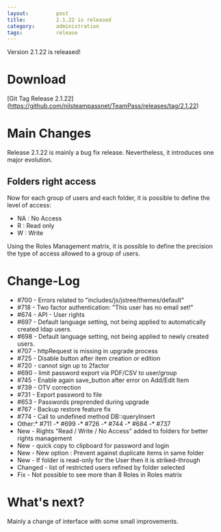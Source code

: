 ```yaml
---
layout: 		post
title: 			2.1.22 is released
category: 		administration
tags:			release 
---
```


<p class="message">
    Version 2.1.22 is released!
</p>
<span class="linkmore"></span>

# Download

[Git Tag Release 2.1.22] (https://github.com/nilsteampassnet/TeamPass/releases/tag/2.1.22)

# Main Changes

Release 2.1.22 is mainly a bug fix release. Nevertheless, it introduces one major evolution.

## Folders right access

Now for each group of users and each folder, it is possible to define the level of access:

* NA : No Access
* R : Read only
* W : Write

Using the Roles Management matrix, it is possible to define the precision the type of access allowed to a group of users.

# Change-Log

* #700 - Errors related to "includes/js/jstree/themes/default"
* #718 - Two factor authentication: "This user has no email set!"
* #674 - API - User rights
* #697 - Default language setting, not being applied to automatically created ldap users.
* #698 - Default language setting, not being applied to newly created users.
* #707 - httpRequest is missing in upgrade process
* #725 - Disable button after item creation or edition 
* #720 - cannot sign up to 2factor 
* #690 - limit password export via PDF/CSV to user/group
* #745 - Enable again save_button after error on Add/Edit Item
* #739 - OTV correction
* #731 - Export password to file
* #653 - Passwords preprended during upgrade
* #767 - Backup restore feature fix
* #774 - Call to undefined method DB::queryInsert
* Other:* #711 -* #699 -* #726 -* #744 -* #684 -* #737
* New - Rights "Read / Write / No Access" added to folders for better rights management
* New - quick copy to clipboard for password and login
* New - New option : Prevent against duplicate items in same folder
* New - If folder is read-only for the User then it is striked-through
* Changed - list of restricted users refined by folder selected
* Fix - Not possible to see more than 8 Roles in Roles matrix

# What's next?

Mainly a change of interface with some small improvements.